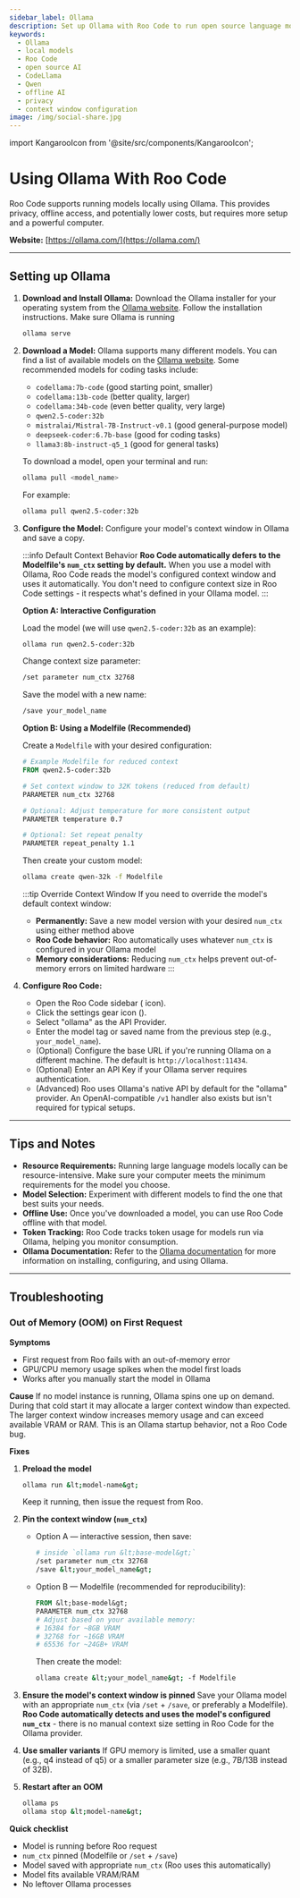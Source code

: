 ```yaml
---
sidebar_label: Ollama
description: Set up Ollama with Roo Code to run open source language models locally for privacy, offline access, and cost-effective AI coding.
keywords:
  - Ollama
  - local models
  - Roo Code
  - open source AI
  - CodeLlama
  - Qwen
  - offline AI
  - privacy
  - context window configuration
image: /img/social-share.jpg
---
```

import KangarooIcon from '@site/src/components/KangarooIcon';

# Using Ollama With Roo Code

Roo Code supports running models locally using Ollama. This provides privacy, offline access, and potentially lower costs, but requires more setup and a powerful computer.

**Website:** [https://ollama.com/](https://ollama.com/)

---

## Setting up Ollama

1.  **Download and Install Ollama:**  Download the Ollama installer for your operating system from the [Ollama website](https://ollama.com/). Follow the installation instructions. Make sure Ollama is running

    ```bash
    ollama serve
    ```

2.  **Download a Model:**  Ollama supports many different models.  You can find a list of available models on the [Ollama website](https://ollama.com/library).  Some recommended models for coding tasks include:

    *   `codellama:7b-code` (good starting point, smaller)
    *   `codellama:13b-code` (better quality, larger)
    *   `codellama:34b-code` (even better quality, very large)
    *   `qwen2.5-coder:32b`
    *   `mistralai/Mistral-7B-Instruct-v0.1` (good general-purpose model)
    *   `deepseek-coder:6.7b-base` (good for coding tasks)
    *   `llama3:8b-instruct-q5_1` (good for general tasks)

    To download a model, open your terminal and run:

    ```bash
    ollama pull <model_name>
    ```

    For example:

    ```bash
    ollama pull qwen2.5-coder:32b
    ```

3. **Configure the Model:** Configure your model's context window in Ollama and save a copy.

   :::info Default Context Behavior
   **Roo Code automatically defers to the Modelfile's `num_ctx` setting by default.** When you use a model with Ollama, Roo Code reads the model's configured context window and uses it automatically. You don't need to configure context size in Roo Code settings - it respects what's defined in your Ollama model.
   :::

   **Option A: Interactive Configuration**
   
   Load the model (we will use `qwen2.5-coder:32b` as an example):
   
    ```bash
    ollama run qwen2.5-coder:32b
    ```

   Change context size parameter:

    ```bash
    /set parameter num_ctx 32768
    ```

    Save the model with a new name:

    ```bash
    /save your_model_name
    ```

   **Option B: Using a Modelfile (Recommended)**

   Create a `Modelfile` with your desired configuration:

   ```dockerfile
   # Example Modelfile for reduced context
   FROM qwen2.5-coder:32b
   
   # Set context window to 32K tokens (reduced from default)
   PARAMETER num_ctx 32768
   
   # Optional: Adjust temperature for more consistent output
   PARAMETER temperature 0.7
   
   # Optional: Set repeat penalty
   PARAMETER repeat_penalty 1.1
   ```

   Then create your custom model:

   ```bash
   ollama create qwen-32k -f Modelfile
   ```

   :::tip Override Context Window
   If you need to override the model's default context window:
   - **Permanently:** Save a new model version with your desired `num_ctx` using either method above
   - **Roo Code behavior:** Roo automatically uses whatever `num_ctx` is configured in your Ollama model
   - **Memory considerations:** Reducing `num_ctx` helps prevent out-of-memory errors on limited hardware
   :::

4.  **Configure Roo Code:**
    *   Open the Roo Code sidebar (<KangarooIcon /> icon).
    *   Click the settings gear icon (<Codicon name="gear" />).
    *   Select "ollama" as the API Provider.
    *   Enter the model tag or saved name from the previous step (e.g., `your_model_name`).
    *   (Optional) Configure the base URL if you're running Ollama on a different machine. The default is `http://localhost:11434`.
    *   (Optional) Enter an API Key if your Ollama server requires authentication.
    *   (Advanced) Roo uses Ollama's native API by default for the "ollama" provider. An OpenAI-compatible `/v1` handler also exists but isn't required for typical setups.

---

## Tips and Notes

*   **Resource Requirements:** Running large language models locally can be resource-intensive.  Make sure your computer meets the minimum requirements for the model you choose.
*   **Model Selection:** Experiment with different models to find the one that best suits your needs.
*   **Offline Use:** Once you've downloaded a model, you can use Roo Code offline with that model.
*   **Token Tracking:** Roo Code tracks token usage for models run via Ollama, helping you monitor consumption.
*   **Ollama Documentation:** Refer to the [Ollama documentation](https://ollama.com/docs) for more information on installing, configuring, and using Ollama.

---

## Troubleshooting

### Out of Memory (OOM) on First Request

**Symptoms**
- First request from Roo fails with an out-of-memory error
- GPU/CPU memory usage spikes when the model first loads
- Works after you manually start the model in Ollama

**Cause**
If no model instance is running, Ollama spins one up on demand. During that cold start it may allocate a larger context window than expected. The larger context window increases memory usage and can exceed available VRAM or RAM. This is an Ollama startup behavior, not a Roo Code bug.

**Fixes**
1. **Preload the model**
   ```bash
   ollama run &lt;model-name&gt;
   ```
   Keep it running, then issue the request from Roo.

2. **Pin the context window (`num_ctx`)**
   - Option A — interactive session, then save:
     ```bash
     # inside `ollama run &lt;base-model&gt;`
     /set parameter num_ctx 32768
     /save &lt;your_model_name&gt;
     ```
   - Option B — Modelfile (recommended for reproducibility):
     ```dockerfile
     FROM &lt;base-model&gt;
     PARAMETER num_ctx 32768
     # Adjust based on your available memory:
     # 16384 for ~8GB VRAM
     # 32768 for ~16GB VRAM
     # 65536 for ~24GB+ VRAM
     ```
     Then create the model:
     ```bash
     ollama create &lt;your_model_name&gt; -f Modelfile
     ```

3. **Ensure the model's context window is pinned**
   Save your Ollama model with an appropriate `num_ctx` (via `/set` + `/save`, or preferably a Modelfile). **Roo Code automatically detects and uses the model's configured `num_ctx`** - there is no manual context size setting in Roo Code for the Ollama provider.

4. **Use smaller variants**
   If GPU memory is limited, use a smaller quant (e.g., q4 instead of q5) or a smaller parameter size (e.g., 7B/13B instead of 32B).

5. **Restart after an OOM**
   ```bash
   ollama ps
   ollama stop &lt;model-name&gt;
   ```

**Quick checklist**
- Model is running before Roo request
- `num_ctx` pinned (Modelfile or `/set` + `/save`)
- Model saved with appropriate `num_ctx` (Roo uses this automatically)
- Model fits available VRAM/RAM
- No leftover Ollama processes
